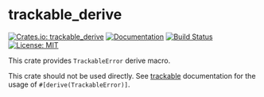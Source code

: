 trackable_derive
=================

[![Crates.io: trackable_derive](https://img.shields.io/crates/v/trackable_derive.svg)](https://crates.io/crates/trackable_derive)
[![Documentation](https://docs.rs/trackable_derive/badge.svg)](https://docs.rs/trackable_derive)
[![Build Status](https://travis-ci.org/sile/trackable_derive.svg?branch=master)](https://travis-ci.org/sile/trackable_derive)
[![License: MIT](https://img.shields.io/badge/license-MIT-blue.svg)](LICENSE)

This crate provides `TrackableError` derive macro.

This crate should not be used directly.
See [trackable] documentation for the usage of `#[derive(TrackableError)]`.

[trackable]: https://docs.rs/trackable
